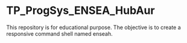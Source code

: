 # TP_ProgSys_ENSEA_HubAur
This repository is for educational purpose. The objective is to create a responsive command shell named enseah.
